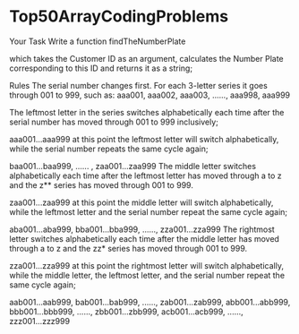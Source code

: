 # Top50ArrayCodingProblems
Your Task
Write a function
findTheNumberPlate

which takes the Customer ID as an argument, calculates the Number Plate corresponding to this ID and returns it as a string;

Rules
The serial number changes first. For each 3-letter series it goes through 001 to 999, such as: aaa001, aaa002, aaa003, ......, aaa998, aaa999

The leftmost letter in the series switches alphabetically each time after the serial number has moved through 001 to 999 inclusively;

aaa001...aaa999
at this point the leftmost letter will switch alphabetically, while the serial number repeats the same cycle again;

baa001...baa999,
...... ,
zaa001...zaa999
The middle letter switches alphabetically each time after the leftmost letter has moved through a to z and the z** series has moved through 001 to 999.

zaa001...zaa999
at this point the middle letter will switch alphabetically, while the leftmost letter and the serial number repeat the same cycle again;

aba001...aba999,
bba001...bba999,
......,
zza001...zza999
The rightmost letter switches alphabetically each time after the middle letter has moved through a to z and the zz* series has moved through 001 to 999.

zza001...zza999
at this point the rightmost letter will switch alphabetically, while the middle letter, the leftmost letter, and the serial number repeat the same cycle again;

aab001...aab999,
bab001...bab999,
......,
zab001...zab999,
abb001...abb999,
bbb001...bbb999,
......,
zbb001...zbb999,
acb001...acb999,
......, 
zzz001...zzz999
